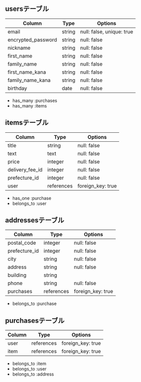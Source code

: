 ## usersテーブル
| Column             | Type   | Options                   |
| ------------------ | ------ | ------------------------- |
| email              | string | null: false, unique: true |
| encrypted_password | string | null: false               |
| nickname           | string | null: false               |
| first_name         | string | null: false               |
| family_name        | string | null: false               |
| first_name_kana    | string | null: false               |
| family_name_kana   | string | null: false               |
| birthday           | date   | null: false               |

- has_many :purchases
- has_many :items

## itemsテーブル
| Column              | Type        | Options           |
| ------------------- | ----------- | ----------------- |
| title               | string      | null: false       |
| text                | text        | null: false       |
| price               | integer     | null: false       |
| delivery_fee_id     | integer     | null: false       |
| prefecture_id       | integer     | null: false       |
| user                | references  | foreign_key: true |

- has_one :purchase
- belongs_to :user

## addressesテーブル
| Column          | Type       | Options           |
| --------------- | -----------| ----------------- |
| postal_code     | integer    | null: false       |
| prefecture_id   | integer    | null: false       |
| city            | string     | null: false       |
| address         | string     | null: false       |
| building        | string     |                   |
| phone           | string     | null: false       |
| purchases       | references | foreign_key: true |

- belongs_to :purchase

## purchasesテーブル
| Column | Type       | Options           |
| ------ | -----------| ----------------- |
| user   | references | foreign_key: true |
| item   | references | foreign_key: true |

- belongs_to :item
- belongs_to :user
- belongs_to :address